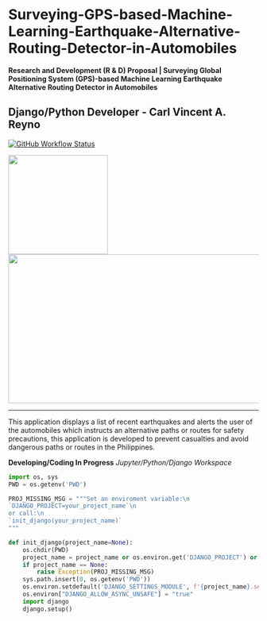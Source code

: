 # Surveying-GPS-based-Machine-Learning-Earthquake-Alternative-Routing-Detector-in-Automobiles


<b> Research and Development (R & D) Proposal | Surveying Global Positioning System (GPS)-based Machine Learning Earthquake Alternative Routing Detector in Automobiles </b>

<b> Django/Python Developer - Carl Vincent A. Reyno </b>
----

[![GitHub Workflow Status](https://img.shields.io/github/actions/workflow/status/mathworks/jupyter-matlab-proxy/run-tests.yml?branch=main&logo=github)](https://www.mathworks.com)

<!--![Matlab_Logo](https://user-images.githubusercontent.com/79138019/236503435-3328be99-f523-4b4b-9039-269bbf6a5ca9.png) -->

<img src="https://github.com/Eevalice/Surveying-GPS-based-Machine-Learning-Earthquake-Alternative-Routing-Detector-in-Automobiles/assets/79138019/c098e9a6-6545-4687-9ed3-b45d9d5ca342" width="200" height="200" />

<img src="https://github.com/Eevalice/Surveying-GPS-based-Machine-Learning-Earthquake-Alternative-Routing-Detector-in-Automobiles/assets/79138019/e70e2339-c4d8-4874-b3bd-fab5a14b2dfc" width="600" height="300"/>




---
This application displays a list of recent earthquakes and alerts the user of the automobiles which instructs an alternative paths or routes for safety precautions, this application is developed to prevent casualties and avoid dangerous paths or routes in the Philippines.

<b>Developing/Coding In Progress</b>
<i>Jupyter/Python/Django Workspace</i>

```python
import os, sys
PWD = os.getenv('PWD')

PROJ_MISSING_MSG = """Set an enviroment variable:\n
`DJANGO_PROJECT=your_project_name`\n
or call:\n
`init_django(your_project_name)`
"""

def init_django(project_name=None):
    os.chdir(PWD)
    project_name = project_name or os.environ.get('DJANGO_PROJECT') or None
    if project_name == None:
        raise Exception(PROJ_MISSING_MSG)
    sys.path.insert(0, os.getenv('PWD'))
    os.environ.setdefault('DJANGO_SETTINGS_MODULE', f'{project_name}.settings')
    os.environ["DJANGO_ALLOW_ASYNC_UNSAFE"] = "true"
    import django
    django.setup()

